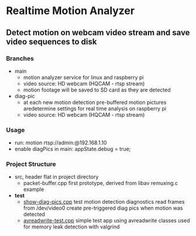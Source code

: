 # Realtime Motion Analyzer

## Detect motion on webcam video stream and save video sequences to disk

### Branches
- main
   - motion analyzer service for linux and raspberry pi
   - video source: HD webcam (HQCAM - rtsp stream)
   - motion footage will be saved to SD card as they are detected
- diag-pic
   - at each new motion detection pre-buffered motion pictures  aredetermine settings for real time analysis on raspberry pi
   - video source: HD webcam (HQCAM - rtsp stream)

### Usage
- run: motion rtsp://admin:@192.168.1.10
- enable diagPics in main: appState.debug = true;

### Project Structure
- src, header flat in project directory
    - packet-buffer.cpp
      first prototype, derived from libav remuxing.c example
- __test__
    - [show-diag-pics.cpp](show-diag-pics.cpp)
      test motion detection diagnostics
      read frames from /dev/video0
      create pre-triggered diag pics when motion was detected
    - [avreadwrite-test.cpp](avreadwrite-test.cpp)
      simple test app using avreadwrite classes
      used for memory leak detection with valgrind
